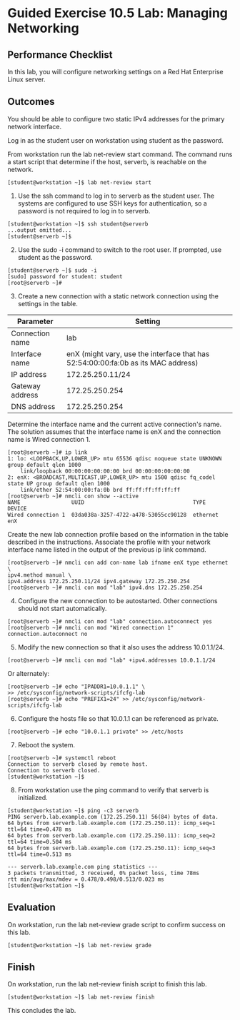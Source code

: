 # Guided Exercise 10.5 Lab: Managing Networking

## Performance Checklist

In this lab, you will configure networking settings on a Red Hat Enterprise Linux server.

## Outcomes

You should be able to configure two static IPv4 addresses for the primary network interface.

Log in as the student user on workstation using student as the password.

From workstation run the lab net-review start command. The command runs a start script that determine if the host, serverb, is reachable on the network.
```
[student@workstation ~]$ lab net-review start
```

1. Use the ssh command to log in to serverb as the student user. The systems are configured to use SSH keys for authentication, so a password is not required to log in to serverb.
```
[student@workstation ~]$ ssh student@serverb
...output omitted...
[student@serverb ~]$ 
```

2. Use the sudo -i command to switch to the root user. If prompted, use student as the password.
```
[student@serverb ~]$ sudo -i
[sudo] password for student: student
[root@serverb ~]# 
```

3. Create a new connection with a static network connection using the settings in the table.

|Parameter	|Setting |
|-----------|------- |
|Connection name |	lab|
|Interface name	|enX (might vary, use the interface that has 52:54:00:00:fa:0b as its MAC address) |
|IP address	|172.25.250.11/24 |
|Gateway address |	172.25.250.254|
|DNS address |172.25.250.254 |

Determine the interface name and the current active connection's name. The solution assumes that the interface name is enX and the connection name is Wired connection 1.
```
[root@serverb ~]# ip link
1: lo: <LOOPBACK,UP,LOWER_UP> mtu 65536 qdisc noqueue state UNKNOWN group default qlen 1000
    link/loopback 00:00:00:00:00:00 brd 00:00:00:00:00:00
2: enX: <BROADCAST,MULTICAST,UP,LOWER_UP> mtu 1500 qdisc fq_codel state UP group default qlen 1000
    link/ether 52:54:00:00:fa:0b brd ff:ff:ff:ff:ff:ff
[root@serverb ~]# nmcli con show --active
NAME                UUID                                  TYPE      DEVICE
Wired connection 1  03da038a-3257-4722-a478-53055cc90128  ethernet  enX
```

Create the new lab connection profile based on the information in the table described in the instructions. Associate the profile with your network interface name listed in the output of the previous ip link command.
```
[root@serverb ~]# nmcli con add con-name lab ifname enX type ethernet \
ipv4.method manual \
ipv4.address 172.25.250.11/24 ipv4.gateway 172.25.250.254
[root@serverb ~]# nmcli con mod "lab" ipv4.dns 172.25.250.254
```

4. Configure the new connection to be autostarted. Other connections should not start automatically.
```
[root@serverb ~]# nmcli con mod "lab" connection.autoconnect yes
[root@serverb ~]# nmcli con mod "Wired connection 1" connection.autoconnect no
```

5. Modify the new connection so that it also uses the address 10.0.1.1/24.
```
[root@serverb ~]# nmcli con mod "lab" +ipv4.addresses 10.0.1.1/24
```
Or alternately:
```
[root@serverb ~]# echo "IPADDR1=10.0.1.1" \
>> /etc/sysconfig/network-scripts/ifcfg-lab
[root@serverb ~]# echo "PREFIX1=24" >> /etc/sysconfig/network-scripts/ifcfg-lab
```

6. Configure the hosts file so that 10.0.1.1 can be referenced as private.
```
[root@serverb ~]# echo "10.0.1.1 private" >> /etc/hosts
```

7. Reboot the system.
```
[root@serverb ~]# systemctl reboot
Connection to serverb closed by remote host.
Connection to serverb closed.
[student@workstation ~]$ 
```

8. From workstation use the ping command to verify that serverb is initialized.
```
[student@workstation ~]$ ping -c3 serverb
PING serverb.lab.example.com (172.25.250.11) 56(84) bytes of data.
64 bytes from serverb.lab.example.com (172.25.250.11): icmp_seq=1 ttl=64 time=0.478 ms
64 bytes from serverb.lab.example.com (172.25.250.11): icmp_seq=2 ttl=64 time=0.504 ms
64 bytes from serverb.lab.example.com (172.25.250.11): icmp_seq=3 ttl=64 time=0.513 ms

--- serverb.lab.example.com ping statistics ---
3 packets transmitted, 3 received, 0% packet loss, time 78ms
rtt min/avg/max/mdev = 0.478/0.498/0.513/0.023 ms
[student@workstation ~]$ 
```

## Evaluation

On workstation, run the lab net-review grade script to confirm success on this lab.
```
[student@workstation ~]$ lab net-review grade
```

## Finish

On workstation, run the lab net-review finish script to finish this lab.
```
[student@workstation ~]$ lab net-review finish
```

This concludes the lab.
